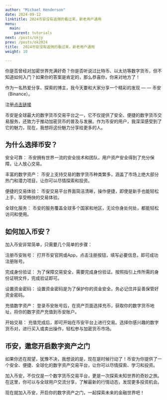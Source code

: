 ```yaml
---
author: "Michael Henderson"
date: 2024-09-12
linktitle: 2024币安没有返佣的看过来，新老用户通用
menu:
  main:
    parent: tutorials
next: /posts/okjy
prev: /posts/ok2024
title:  2024币安没有返佣的看过来，新老用户通用
weight: 10

---
```



你是否曾经对加密世界充满好奇？你是否听说过比特币、以太坊等数字货币，但不知道如何入门？如果你的答案是肯定的，那么恭喜你，你来对地方了！

作为一名热爱分享、探索的博主，我今天要和大家分享一个精彩的发现 — — 币安（Binance）。

注册[点击链接](https://www.binance.com/zh-CN/join?ref=CS7MMKKE)

币安是全球最大的数字货币交易平台之一，它不仅提供了安全、便捷的数字货币交易服务，还致力于推动加密货币的普及与发展。作为币安的用户，我深深感受到了它的魅力，现在，我想将这份魅力分享给更多的人。

## 为什么选择币安？

安全可靠： 币安拥有世界一流的安全技术和团队，用户资产安全得到了充分保障，让人放心交易。

丰富的数字资产： 币安上支持交易的数字货币种类繁多，涵盖了市场上绝大部分热门和潜力项目，让你可以尽情探索和投资。

便捷的交易体验： 币安交易平台界面简洁清晰，操作便捷，即使是新手也能轻松上手，享受畅快的交易体验。

全球化服务： 币安的服务覆盖全球多个国家和地区，无论你身处何处，都能轻松访问和使用。

## 如何加入币安？

加入币安非常简单，只需要几个简单的步骤：

注册币安账号： 打开币安官网或App，点击注册按钮，填写必要信息，即可成功注册账号。

完成身份验证： 为了保障交易安全，需要完成身份验证。按照指引上传所需的身份证明文件，完成验证即可。

设置资金密码： 设置资金密码是为了保护你的资金安全，务必记住并妥善保管好资金密码。

充值数字资产： 登录币安账号后，在资产页面选择充币，获取你的数字货币地址，将你的数字资产充值到币安账户。

开始交易： 充值完成后，即可开始在币安平台上进行交易。选择你感兴趣的数字货币对，进行买入或卖出操作，轻松参与加密货币市场。


## 币安，邀您开启数字资产之门

如果你还在观望，犹豫不决，我想说的是，现在是时候行动了！币安为你提供了一个安全、便捷、全球化的数字资产交易平台，让你可以尽情探索、学习和投资。

加入币安，不仅仅是一个数字货币交易平台，更是一次探索未知世界的奇妙之旅。在这里，你可以与全球用户交流分享，了解最新的行情动态，发现更多投资机会。

现在就加入币安，开启你的数字资产之门，一起探索未来的金融世界吧！